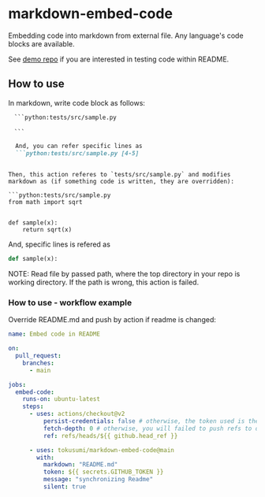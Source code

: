 # markdown-embed-code

Embedding code into markdown from external file.
Any language's code blocks are available.

See [demo repo](https://github.com/tokusumi/readme-code-testing) if you are interested in testing code within README.

## How to use

In markdown, write code block as follows:

```markdown
　```python:tests/src/sample.py
　
　```

  And, you can refer specific lines as
  ```python:tests/src/sample.py [4-5]

  ```
```

Then, this action referes to `tests/src/sample.py` and modifies markdown as (if something code is written, they are overridden):

```python:tests/src/sample.py
from math import sqrt


def sample(x):
    return sqrt(x)

```

And, specific lines is refered as

```python:tests/src/sample.py [4-5]
def sample(x):

```

NOTE: Read file by passed path, where the top directory in your repo is working directory. If the path is wrong, this action is failed.

### How to use - workflow example

Override README.md and push by action if readme is changed:

```yaml
name: Embed code in README

on:
  pull_request:
    branches:
      - main

jobs:
  embed-code:
    runs-on: ubuntu-latest
    steps:
      - uses: actions/checkout@v2
          persist-credentials: false # otherwise, the token used is the GITHUB_TOKEN, instead of your personal token
          fetch-depth: 0 # otherwise, you will failed to push refs to dest repo
          ref: refs/heads/${{ github.head_ref }}

      - uses: tokusumi/markdown-embed-code@main
        with:
          markdown: "README.md"
          token: ${{ secrets.GITHUB_TOKEN }}
          message: "synchronizing Readme"
          silent: true
```
